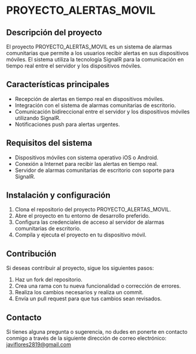# PROYECTO_ALERTAS_MOVIL
## Descripción del proyecto
El proyecto PROYECTO_ALERTAS_MOVIL es un sistema de alarmas comunitarias que permite a los usuarios recibir alertas en sus dispositivos móviles. El sistema utiliza la tecnología SignalR para la comunicación en tiempo real entre el servidor y los dispositivos móviles.

## Características principales
- Recepción de alertas en tiempo real en dispositivos móviles.
- Integración con el sistema de alarmas comunitarias de escritorio.
- Comunicación bidireccional entre el servidor y los dispositivos móviles utilizando SignalR.
- Notificaciones push para alertas urgentes.

## Requisitos del sistema
- Dispositivos móviles con sistema operativo iOS o Android.
- Conexión a Internet para recibir las alertas en tiempo real.
- Servidor de alarmas comunitarias de escritorio con soporte para SignalR.

## Instalación y configuración
1. Clona el repositorio del proyecto PROYECTO_ALERTAS_MOVIL.
2. Abre el proyecto en tu entorno de desarrollo preferido.
3. Configura las credenciales de acceso al servidor de alarmas comunitarias de escritorio.
4. Compila y ejecuta el proyecto en tu dispositivo móvil.

## Contribución
Si deseas contribuir al proyecto, sigue los siguientes pasos:
1. Haz un fork del repositorio.
2. Crea una rama con tu nueva funcionalidad o corrección de errores.
3. Realiza los cambios necesarios y realiza un commit.
4. Envía un pull request para que tus cambios sean revisados.

## Contacto
Si tienes alguna pregunta o sugerencia, no dudes en ponerte en contacto conmigo a través de la siguiente dirección de correo electrónico: javiflores2819@gmail.com
